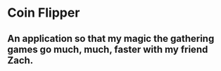 # Coin Flipper

## An application so that my magic the gathering games go much, much, faster with my friend Zach.

